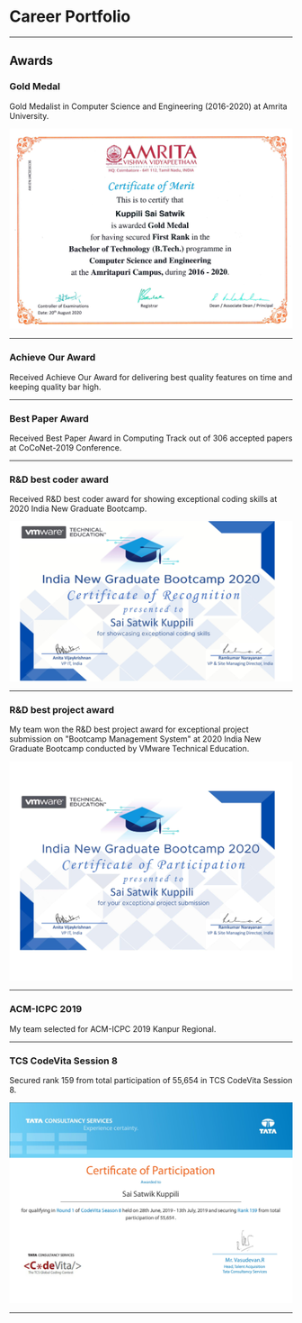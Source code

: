 # Career Portfolio
---
## Awards

### Gold Medal

Gold Medalist in Computer Science and Engineering (2016-2020) at Amrita University.
<center><img src="images/gold_medal.jpg"/></center>

---
### Achieve Our Award

Received Achieve Our Award for delivering best quality features on time and keeping quality bar high.

---
### Best Paper Award

Received Best Paper Award in Computing Track out of 306 accepted papers at CoCoNet-2019 Conference.

---
### R&D best coder award

Received R&D best coder award for showing exceptional coding skills at 2020 India New Graduate Bootcamp.
<center><img src="images/R&DBestCoder.jpg"/></center>

---
### R&D best project award

My team won the R&D best project award for exceptional project submission on "Bootcamp Management System" at 2020 India New Graduate Bootcamp conducted by VMware Technical Education.
<center><img src="images/R&DBestProject.jpg"/></center>

---
### ACM-ICPC 2019

My team selected for ACM-ICPC 2019 Kanpur Regional.

---
### TCS CodeVita Session 8

Secured rank 159 from total participation of 55,654 in TCS CodeVita Session 8.
<center><img src="images/tcs_codevita.jpg"/></center>

---

